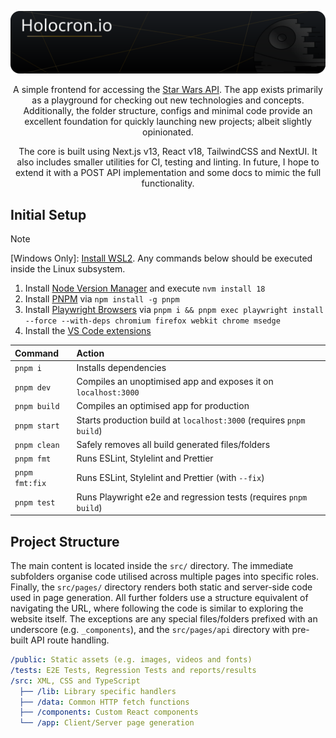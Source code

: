 ![Banner](./public/readme/banner.svg)

<p align="center">A simple frontend for accessing the <a href="https://swapi.dev/">Star Wars API</a>. The app exists primarily as a playground for checking out new technologies and concepts. Additionally, the folder structure, configs and minimal code provide an excellent foundation for quickly launching new projects; albeit slightly opinionated.</p>
  
<p align="center">The core is built using Next.js v13, React v18, TailwindCSS and NextUI. It also includes smaller utilities for CI, testing and linting. In future, I hope to extend it with a POST API implementation and some docs to mimic the full functionality.</p>

## Initial Setup

<!-- prettier-ignore -->
> [!NOTE]
> [Windows Only]: [Install WSL2](https://learn.microsoft.com/en-gb/windows/wsl/install-manual). Any commands below should be executed inside the Linux subsystem.

1. Install [Node Version Manager](https://github.com/nvm-sh/nvm#installing-and-updating) and execute `nvm install 18`
2. Install [PNPM](https://pnpm.io/installation) via `npm install -g pnpm`
3. Install [Playwright Browsers](https://playwright.dev/docs/intro) via `pnpm i && pnpm exec playwright install --force --with-deps chromium firefox webkit chrome msedge`
4. Install the [VS Code extensions](.vscode/extensions.json)

| Command        | Action                                                              |
| :------------- | :------------------------------------------------------------------ |
| `pnpm i`       | Installs dependencies                                               |
| `pnpm dev`     | Compiles an unoptimised app and exposes it on `localhost:3000`      |
| `pnpm build`   | Compiles an optimised app for production                            |
| `pnpm start`   | Starts production build at `localhost:3000` (requires `pnpm build`) |
| `pnpm clean`   | Safely removes all build generated files/folders                    |
| `pnpm fmt`     | Runs ESLint, Stylelint and Prettier                                 |
| `pnpm fmt:fix` | Runs ESLint, Stylelint and Prettier (with `--fix`)                  |
| `pnpm test`    | Runs Playwright e2e and regression tests (requires `pnpm build`)    |

## Project Structure

The main content is located inside the `src/` directory. The immediate subfolders organise code utilised across multiple pages into specific roles. Finally, the `src/pages/` directory renders both static and server-side code used in page generation. All further folders use a structure equivalent of navigating the URL, where following the code is similar to exploring the website itself. The exceptions are any special files/folders prefixed with an underscore (e.g. `_components`), and the `src/pages/api` directory with pre-built API route handling.

```yml
/public: Static assets (e.g. images, videos and fonts)
/tests: E2E Tests, Regression Tests and reports/results
/src: XML, CSS and TypeScript
  ├── /lib: Library specific handlers
  ├── /data: Common HTTP fetch functions
  ├── /components: Custom React components
  └── /app: Client/Server page generation
```
